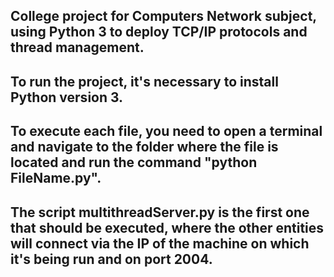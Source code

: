 ## College project for Computers Network subject, using Python 3 to deploy TCP/IP protocols and thread management.

## To run the project, it's necessary to install Python version 3.
## To execute each file, you need to open a terminal and navigate to the folder where the file is located and run the command "python FileName.py".
## The script multithreadServer.py is the first one that should be executed, where the other entities will connect via the IP of the machine on which it's being run and on port 2004.
